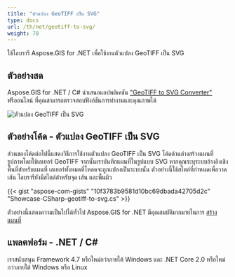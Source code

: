 ```yaml
---
title: "ตัวแปลง GeoTIFF เป็น SVG"
type: docs
url: /th/net/geotiff-to-svg/
weight: 70
---
```


ใช้ไลบรารี Aspose.GIS for .NET เพื่อใช้งานตัวแปลง GeoTIFF เป็น SVG

## **ตัวอย่างสด**

Aspose.GIS for .NET / C# นำเสนอแอปพลิเคชัน ["GeoTIFF to SVG Converter"](https://products.aspose.app/gis/viewer/geotiff-to-svg) ฟรีออนไลน์ ที่คุณสามารถตรวจสอบฟังก์ชันการทำงานและคุณภาพได้

![ตัวแปลง GeoTIFF เป็น SVG](viewer.png)

## **ตัวอย่างโค้ด - ตัวแปลง GeoTIFF เป็น SVG**

ส่วนของโค้ดต่อไปนี้แสดงวิธีการใช้งานตัวแปลง GeoTIFF เป็น SVG โค้ดด้านล่างสร้างแผนที่รูปภาพโดยใช้เลเยอร์ GeoTIFF จากนั้นเราบันทึกแผนที่ในรูปแบบ SVG หากคุณระบุระบบอ้างอิงเชิงพื้นที่สำหรับแผนที่ เลเยอร์ทั้งหมดที่โหลดจะถูกแปลงเป็นระบบนั้น 
ตัวอย่างนี้ใช้สไตล์ที่กำหนดเพื่อวาดเส้น ไลบรารียังมีสไตล์สำหรับจุด เส้น และพื้นผิว

{{< gist "aspose-com-gists" "10f3783b9581d10bc69dbada42705d2c" "Showcase-CSharp-geotiff-to-svg.cs" >}}

ตัวอย่างนี้แสดงความเป็นไปได้ทั่วไป Aspose.GIS for .NET มีคุณสมบัติมากมายในการ [สร้างแผนที่](https://docs.aspose.com/gis/net/map-rendering/)

## **แพลตฟอร์ม - .NET / C#**

เราสนับสนุน Framework 4.7 หรือใหม่กว่าภายใต้ Windows และ .NET Core 2.0 หรือใหม่กว่าภายใต้ Windows หรือ Linux
